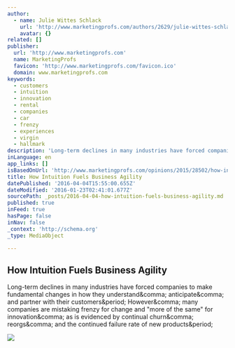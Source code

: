 ```yaml
---
author:
  - name: Julie Wittes Schlack
    url: 'http://www.marketingprofs.com/authors/2629/julie-wittes-schlack'
    avatar: {}
related: []
publisher:
  url: 'http://www.marketingprofs.com'
  name: MarketingProfs
  favicon: 'http://www.marketingprofs.com/favicon.ico'
  domain: www.marketingprofs.com
keywords:
  - customers
  - intuition
  - innovation
  - rental
  - companies
  - car
  - frenzy
  - experiences
  - virgin
  - hallmark
description: 'Long-term declines in many industries have forced companies to make fundamental changes in how they understand, anticipate, and partner with their customers. However, many companies are mistaking frenzy for change and "more of the same" for innovation, as is evidenced by continual churn, reorgs, and the continued failure rate of new products.'
inLanguage: en
app_links: []
isBasedOnUrl: 'http://www.marketingprofs.com/opinions/2015/28502/how-intuition-fuels-business-agility?adref=nlt092415&utm_content=buffer74e6a&utm_medium=social&utm_source=facebook.com&utm_campaign=buffer'
title: How Intuition Fuels Business Agility
datePublished: '2016-04-04T15:55:00.655Z'
dateModified: '2016-01-23T02:41:01.677Z'
sourcePath: _posts/2016-04-04-how-intuition-fuels-business-agility.md
published: true
inFeed: true
hasPage: false
inNav: false
_context: 'http://schema.org'
_type: MediaObject

---
```

<article style=""><h1>How Intuition Fuels Business Agility</h1><p>Long-term declines in many industries have forced companies to make fundamental changes in how they understand&amp;comma; anticipate&amp;comma; and partner with their customers&amp;period; However&amp;comma; many companies are mistaking frenzy for change and "more of the same" for innovation&amp;comma; as is evidenced by continual churn&amp;comma; reorgs&amp;comma; and the continued failure rate of new products&amp;period;</p><img src="http://i.marketingprofs.com/assets/images/articles/lg/150924-intution-fuels-business-agility-lg.jpg" /></article>
